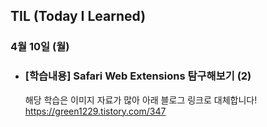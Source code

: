 ## TIL (Today I Learned)

### 4월 10일 (월)    

- ### [학습내용] Safari Web Extensions 탐구해보기 (2)
    해당 학습은 이미지 자료가 많아 아래 블로그 링크로 대체합니다!
    https://green1229.tistory.com/347